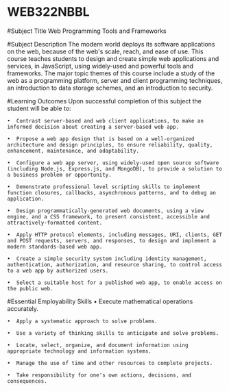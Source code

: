 # WEB322NBBL
	

#Subject Title
Web Programming Tools and Frameworks

#Subject Description
The modern world deploys its software applications on the web, because of the web's scale, reach, and ease of use. This course teaches students to design and create simple web applications and services, in JavaScript, using widely-used and powerful tools and frameworks. The major topic themes of this course include a study of the web as a programming platform, server and client programming techniques, an introduction to data storage schemes, and an introduction to security.

#Learning Outcomes
Upon successful completion of this subject the student will be able to:

    •  Contrast server-based and web client applications, to make an informed decision about creating a server-based web app.
    
    •  Propose a web app design that is based on a well-organized architecture and design principles, to ensure reliability, quality, enhancement, maintenance, and adaptability.
    
    •  Configure a web app server, using widely-used open source software (including Node.js, Express.js, and MongoDB), to provide a solution to a business problem or opportunity.
    
    •  Demonstrate professional level scripting skills to implement function closures, callbacks, asynchronous patterns, and to debug an application.
    
    •  Design programmatically-generated web documents, using a view engine, and a CSS framework, to present consistent, accessible and attractively-formatted content.
    
    •  Apply HTTP protocol elements, including messages, URI, clients, GET and POST requests, servers, and responses, to design and implement a modern standards-based web app.
    
    •  Create a simple security system including identity management, authentication, authorization, and resource sharing, to control access to a web app by authorized users.
    
    •  Select a suitable host for a published web app, to enable access on the public web.

#Essential Employability Skills
    •  Execute mathematical operations accurately.

    •  Apply a systematic approach to solve problems.

    •  Use a variety of thinking skills to anticipate and solve problems.

    •  Locate, select, organize, and document information using appropriate technology and information systems.

    •  Manage the use of time and other resources to complete projects.

    •  Take responsibility for one's own actions, decisions, and consequences.
